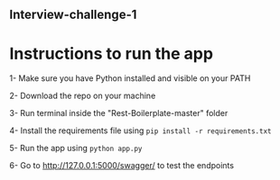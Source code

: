 ## Interview-challenge-1

# Instructions to run the app

1- Make sure you have Python installed and visible on your PATH

2- Download the repo on your machine

3- Run terminal inside the "Rest-Boilerplate-master" folder

4- Install the requirements file using ```pip install -r requirements.txt```

5- Run the app using ```python app.py```

6- Go to http://127.0.0.1:5000/swagger/ to test the endpoints
